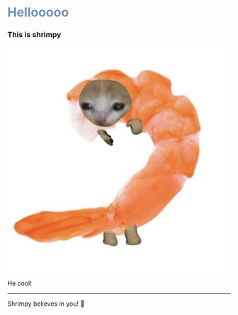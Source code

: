 # <span style="color: #7393B3;">Hellooooo</span>

### This is shrimpy

<img src="Shrimpy.jpg"
         alt="Shrimpy">

He cool!

---

Shrimpy believes in you! :raised_hands:
